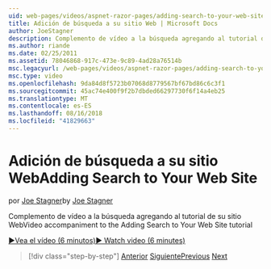 ```yaml
---
uid: web-pages/videos/aspnet-razor-pages/adding-search-to-your-web-site
title: Adición de búsqueda a su sitio Web | Microsoft Docs
author: JoeStagner
description: Complemento de vídeo a la búsqueda agregando al tutorial de su sitio Web
ms.author: riande
ms.date: 02/25/2011
ms.assetid: 78046868-917c-473e-9c89-4ad28a76514b
msc.legacyurl: /web-pages/videos/aspnet-razor-pages/adding-search-to-your-web-site
msc.type: video
ms.openlocfilehash: 9da84d8f5723b07068d8779567bf67bd86c6c3f1
ms.sourcegitcommit: 45ac74e400f9f2b7dbded66297730f6f14a4eb25
ms.translationtype: MT
ms.contentlocale: es-ES
ms.lasthandoff: 08/16/2018
ms.locfileid: "41829663"
---
```

<a name="adding-search-to-your-web-site"></a><span data-ttu-id="94f41-103">Adición de búsqueda a su sitio Web</span><span class="sxs-lookup"><span data-stu-id="94f41-103">Adding Search to Your Web Site</span></span>
====================
<span data-ttu-id="94f41-104">por [Joe Stagner](https://github.com/JoeStagner)</span><span class="sxs-lookup"><span data-stu-id="94f41-104">by [Joe Stagner](https://github.com/JoeStagner)</span></span>

<span data-ttu-id="94f41-105">Complemento de vídeo a la búsqueda agregando al tutorial de su sitio Web</span><span class="sxs-lookup"><span data-stu-id="94f41-105">Video accompaniment to the Adding Search to Your Web Site tutorial</span></span>

[<span data-ttu-id="94f41-106">&#9654;Vea el vídeo (6 minutos)</span><span class="sxs-lookup"><span data-stu-id="94f41-106">&#9654; Watch video (6 minutes)</span></span>](https://channel9.msdn.com/Blogs/ASP-NET-Site-Videos/adding-search-to-your-web-site)

> [!div class="step-by-step"]
> <span data-ttu-id="94f41-107">[Anterior](adding-email-to-your-web-site.md)
> [Siguiente](adding-social-networking-to-your-website.md)</span><span class="sxs-lookup"><span data-stu-id="94f41-107">[Previous](adding-email-to-your-web-site.md)
[Next](adding-social-networking-to-your-website.md)</span></span>
